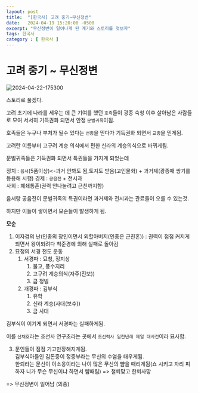 ```yaml
---
layout: post
title:  "[한국사] 고려 중기~무신정변"
date:   2024-04-19 15:20:00 -0500
excerpt: "무신정변이 일어나게 된 계기와 스토리를 엿보자"
tags: 한국사
category : [ 한국사 ]
---
```

 

# 고려 중기 ~ 무신정변

<img src="https://i.ibb.co/D1ppSYR/2024-04-22-175300.png" alt="2024-04-22-175300" border="0">

스토리로 풀겠다.  

고려 초기에 나라를 세우는 데 큰 기여를 했던 `호족`들이 광종 숙청 이후 살아남은 사람들로 모여 서서히 기득권화 되면서 안정 `문벌귀족`이됨.  

호족들은 누구나 부처가 될수 있다는 `선종`을 믿다가 기득권화 되면서 `교종`을 믿게됨.

고려란 이름부터 고구려 계승 의식에서 편한 신라의 계승의식으로 바뀌게됨.  

문벌귀족들은 기득권화 되면서 특권들을 가지게 되었는데  

정치 : `음서`(5품이상)<-과거 안봐도 됨,토지도 받음(고인물화)  + 과거제(광종때 쌍기를 등용해 시행)
경제 : `공음전` + 전시과  
사회 : 폐쇄통혼(권력 안나눌려고 근친까지함)  

음서랑 공음전이 문벌귀족의 특권이라면 과거제와 전시과는 관료들이 오를 수 있는것.  

하지만 이들이 쌓이면서 모순들이 발생하게 됨.  

**모순**

1. 이자겸의 난(인종의 장인이면서 외할아버지(인종은 근친혼)) : 권력이 점점 커지게 되면서 왕이되려다 척준경에 의해 실패로 돌아감
2. 묘청의 서경 천도 운동
   1. 서경파 : 묘청, 정지상
      1. 불교, 풍수지리
      2. 고구려 계승의식(자주(진보))
      3. 금 정벌
   2. 개경파 : 김부식
      1. 유학
      2. 신라 계승(사대(보수))
      3. 금 사대

김부식이 이기게 되면서 서경파는 실패하게됨.  

이를 `신채호`라는 조선사 연구초라는 곳에서 `조선력사 일천년래 제일 대사건`이라 묘사함.  

3. 문인들이 점점 기고만장해지게됨.  
   김부식아들인 김돈중이 정중부라는 무신의 수염을 태우게됨.  
   한뢰라는 문신이 이소응이라는 나이 많은 무신의 뺨을 때리게됨(쇼 시키고 자리 피하자 니가 무슨 무신이냐 하면서 뺨때림) => 철퇴맞고 한뢰사망  

=> 무신정변이 일어남 (의종)







